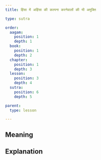 ```yaml
---
title: हिंसा में अहिंसा की कल्पना करनेवालों की भी अमुक्ति

type: sutra

order:
  aagam: 
    position: 1
    depth: 1
  book: 
    position: 1
    depth: 2
  chapter:
    position: 1
    depth: 3
  lesson: 
    position: 3
    depth: 4
  sutra: 
    position: 6
    depth: 5

parent:
  type: lesson

---
```


## Meaning

## Explanation